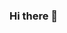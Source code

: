 ### Hi there 👋
<div>
<h1> <!--
**Olá, sou Paula Suzart!


Here are some ideas to get you started:

- 🌱 I’m currently learning ... Software Engeener/ human resourses
- 👯 I’m looking to collaborate on ... my own repository
- 🤔 I’m looking for help with ... Kotlin
- 💬 Ask me about ... Javascript
- 😄 Pronouns: ... she/ her
- ⚡ Fun fact: ... Coffin meme

</h1>
</div>

-->


